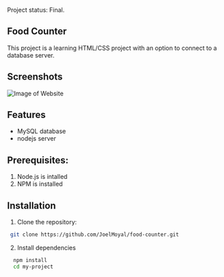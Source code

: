 Project status: Final.

## Food Counter
This project is a learning HTML/CSS project with an option to connect to a database server. 

## Screenshots

  ![Image of Website](Public/Images/Ticket_system.png)
 

## Features
- MySQL database 
- nodejs server

## Prerequisites:
1. Node.js is intalled
2. NPM is installed

## Installation
1. Clone the repository:
```bash
 git clone https://github.com/JoelMoyal/food-counter.git
```
2. Install dependencies 
```bash
  npm install
  cd my-project
```
